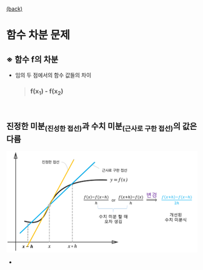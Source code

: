 [(back)](https://github.com/DoranLyong/DL_coding_master/tree/master/Self_tutorial/3_learning/MNIST_learning/4_renew-parameter/1_diff/1_diff_eq)

# 함수 차분 문제 
## ※ 함수 f의 차분 
* 임의 두 점에서의 함수 값들의 차이 
    > ### f(x<sub>1</sub>) -  f(x<sub>2</sub>)


<br/>


## 진정한 미분<sub>(진성한 접선)</sub>과 수치 미분<sub>(근사로 구한 접선)</sub>의 값은 다름 


<img src="num_diff.png" width=600>

* 